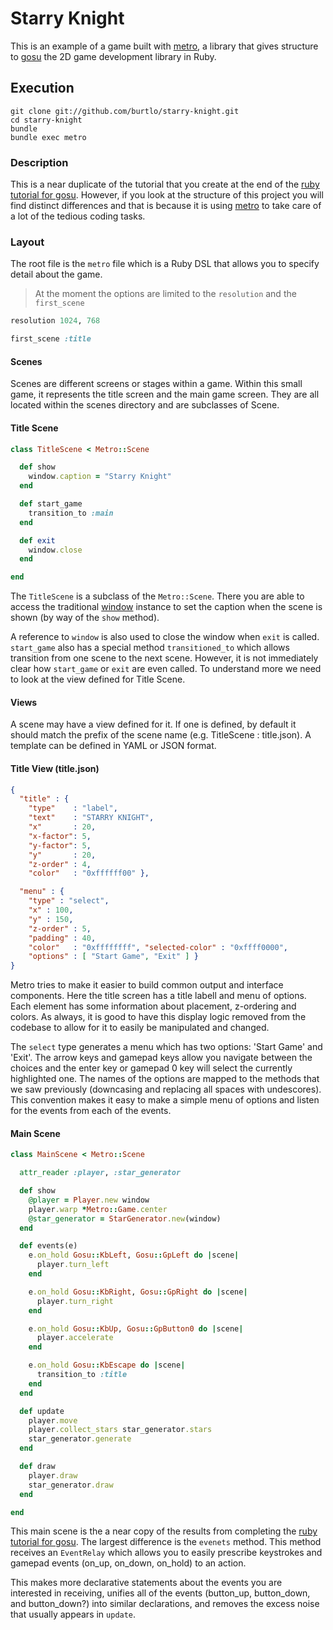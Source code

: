 # Starry Knight

This is an example of a game built with [metro](https://github.com/burtlo/metro), a library that gives structure to [gosu](https://github.com/jlnr/gosu) the 2D game development library in Ruby.

## Execution

```
git clone git://github.com/burtlo/starry-knight.git
cd starry-knight
bundle
bundle exec metro
```

### Description

This is a near duplicate of the tutorial that you create at the end of the [ruby tutorial for gosu](https://github.com/jlnr/gosu/wiki/Ruby-Tutorial). However, if you look at the structure of this project you will find distinct differences and that is because it is using [metro](https://github.com/burtlo/metro) to take care of a lot of the tedious coding tasks.

### Layout

The root file is the `metro` file which is a Ruby DSL that allows you to specify detail about the game.

> At the moment the options are limited to the `resolution` and the `first_scene`

```ruby
resolution 1024, 768

first_scene :title
```

#### Scenes

Scenes are different screens or stages within a game. Within this small game, it represents the title screen and the main game screen. They are all located within the scenes directory and are subclasses of Scene.

#### Title Scene

```ruby
class TitleScene < Metro::Scene

  def show
    window.caption = "Starry Knight"
  end

  def start_game
    transition_to :main
  end

  def exit
    window.close
  end

end
```

The `TitleScene` is a subclass of the `Metro::Scene`. There you are able to access the traditional [window](https://github.com/jlnr/gosu/blob/master/Gosu/Window.hpp) instance to set the caption when the scene is shown (by way of the `show` method).

A reference to `window` is also used to close the window when `exit` is called. `start_game` also has a special method `transitioned_to` which allows transition from one scene to the next scene. However, it is not immediately clear how `start_game` or `exit` are even called. To understand more we need to look at the view defined for Title Scene.

#### Views

A scene may have a view defined for it. If one is defined, by default it should match the prefix of the scene name (e.g. TitleScene : title.json). A template can be defined in YAML or JSON format.

#### Title View (title.json)

```json
{
  "title" : {
    "type"    : "label",
    "text"    : "STARRY KNIGHT",
    "x"       : 20,
    "x-factor": 5,
    "y-factor": 5,
    "y"       : 20,
    "z-order" : 4,
    "color"   : "0xffffff00" },

  "menu" : {
    "type" : "select",
    "x" : 100,
    "y" : 150,
    "z-order" : 5,
    "padding" : 40,
    "color"   : "0xffffffff", "selected-color" : "0xffff0000",
    "options" : [ "Start Game", "Exit" ] }
}
```

Metro tries to make it easier to build common output and interface components. Here the title screen has a title labell and menu of options. Each element has some information about placement, z-ordering and colors. As always, it is good to have this display logic removed from the codebase to allow for it to easily be manipulated and changed.

The `select` type generates a menu which has two options: 'Start Game' and 'Exit'. The arrow keys and gamepad keys allow you navigate between the choices and the enter key or gamepad 0 key will select the currently highlighted one. The names of the options are mapped to the methods that we saw previously (downcasing and replacing all spaces with undescores). This convention makes it easy to make a simple menu of options and listen for the events from each of the events.


#### Main Scene

```ruby
class MainScene < Metro::Scene

  attr_reader :player, :star_generator

  def show
    @player = Player.new window
    player.warp *Metro::Game.center
    @star_generator = StarGenerator.new(window)
  end

  def events(e)
    e.on_hold Gosu::KbLeft, Gosu::GpLeft do |scene|
      player.turn_left
    end

    e.on_hold Gosu::KbRight, Gosu::GpRight do |scene|
      player.turn_right
    end

    e.on_hold Gosu::KbUp, Gosu::GpButton0 do |scene|
      player.accelerate
    end

    e.on_hold Gosu::KbEscape do |scene|
      transition_to :title
    end
  end

  def update
    player.move
    player.collect_stars star_generator.stars
    star_generator.generate
  end

  def draw
    player.draw
    star_generator.draw
  end

end
```

This main scene is the a near copy of the results from completing the [ruby tutorial for gosu](https://github.com/jlnr/gosu/wiki/Ruby-Tutorial). The largest difference is the `evenets` method. This method receives an `EventRelay` which allows you to easily prescribe keystrokes and gamepad events (on_up, on_down, on_hold) to an action. 

This makes more declarative statements about the events you are interested in receiving, unifies all of the events (button_up, button_down, and button_down?) into similar declarations, and removes the excess noise that usually appears in `update`.

